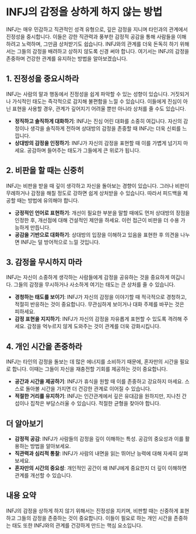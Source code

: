 # INFJ의 감정을 상하게 하지 않는 방법

INFJ는 매우 민감하고 직관적인 성격 유형으로, 깊은 감정을 지니며 타인과의 관계에서 진정성을 중시합니다. 이들은 강한 직관력과 풍부한 감정적 공감을 통해 사람들을 이해하려고 노력하며, 그만큼 상처받기도 쉽습니다. INFJ와의 관계를 더욱 돈독히 하기 위해서는 그들의 감정을 배려하고 상하지 않도록 신경 써야 합니다. 여기서는 INFJ의 감정을 존중하며 건강한 관계를 유지하는 방법을 알아보겠습니다.

## 1. 진정성을 중요시하라
INFJ는 사람의 말과 행동에서 진정성을 쉽게 파악할 수 있는 성향이 있습니다. 거짓되거나 가식적인 태도는 즉각적으로 감지해 불편함을 느낄 수 있습니다. 이들에게 진심이 아닌 표현을 사용할 경우, 관계가 깊어지기 어려울 뿐만 아니라 상처를 줄 수도 있습니다.

- **정직하고 솔직하게 대화하기**: INFJ는 진심 어린 대화를 소중히 여깁니다. 자신의 감정이나 생각을 솔직하게 전하며 상대방의 감정을 존중할 때 INFJ는 더욱 신뢰를 느낍니다.
- **상대방의 감정을 인정하기**: INFJ가 자신의 감정을 표현할 때 이를 가볍게 넘기지 마세요. 공감하며 들어주는 태도가 그들에게 큰 위로가 됩니다.

## 2. 비판을 할 때는 신중히
INFJ는 비판을 받을 때 깊이 생각하고 자신을 돌아보는 경향이 있습니다. 그러나 비판이 무례하거나 감정을 해칠 정도로 강하면 쉽게 상처받을 수 있습니다. 따라서 피드백을 제공할 때는 방법에 유의해야 합니다.

- **긍정적인 언어로 표현하기**: 개선이 필요한 부분을 말할 때에도 먼저 상대방의 장점을 인정한 후, 개선점에 대해 건설적인 제안을 하세요. 이런 접근이 비판을 더 수용 가능하게 만듭니다.
- **공감을 기반으로 대화하기**: 상대방의 입장을 이해하고 있음을 표현한 후 의견을 나누면 INFJ는 덜 방어적으로 느낄 것입니다.

## 3. 감정을 무시하지 마라
INFJ는 자신이 소중하게 생각하는 사람들에게 감정을 공유하는 것을 중요하게 여깁니다. 그들의 감정을 무시하거나 사소하게 여기는 태도는 큰 상처를 줄 수 있습니다.

- **경청하는 태도를 보이기**: INFJ가 자신의 감정을 이야기할 때 적극적으로 경청하고, 적절히 반응하는 것이 중요합니다. 무관심하게 보이거나 대화 주제를 바꾸는 것은 피하세요.
- **감정 표현을 지지하기**: INFJ가 자신의 감정을 자유롭게 표현할 수 있도록 격려해 주세요. 감정을 억누르지 않게 도와주는 것이 관계를 더욱 강화시킵니다.

## 4. 개인 시간을 존중하라
INFJ는 타인의 감정을 돌보는 데 많은 에너지를 소비하기 때문에, 혼자만의 시간을 필요로 합니다. 이때는 그들이 자신을 재충전할 기회를 제공하는 것이 중요합니다.

- **공간과 시간을 제공하기**: INFJ가 휴식을 원할 때 이를 존중하고 강요하지 마세요. 스스로 돌아볼 시간을 가지면 더 건강한 관계로 이어질 수 있습니다.
- **적절한 거리를 유지하기**: INFJ는 인간관계에서 깊은 유대감을 원하지만, 지나친 간섭이나 집착은 부담스러울 수 있습니다. 적절한 균형을 찾아야 합니다.

## 더 알아보기
- **감정적 공감**: INFJ가 사람들의 감정을 깊이 이해하는 특성. 공감의 중요성과 이를 활용하는 방법을 알아보세요.
- **직관력과 심리적 통찰**: INFJ가 사람의 내면을 읽는 뛰어난 능력에 대해 자세히 살펴보세요.
- **혼자만의 시간의 중요성**: 개인적인 공간이 왜 INFJ에게 중요한지 더 깊이 이해하면 관계를 개선할 수 있습니다.

## 내용 요약
INFJ의 감정을 상하게 하지 않기 위해서는 진정성을 지키며, 비판할 때는 신중하게 표현하고 그들의 감정을 존중하는 것이 중요합니다. 이들이 필요로 하는 개인 시간을 존중하는 태도 또한 INFJ와의 관계를 건강하게 만드는 핵심 요소입니다.